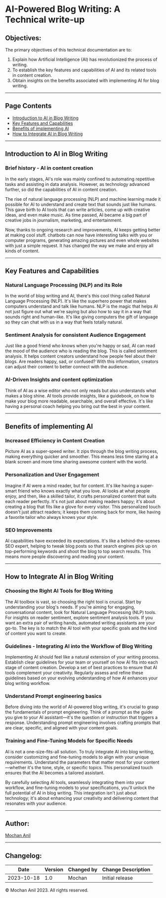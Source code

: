 # AI-Powered Blog Writing: A Technical write-up

## Objectives:

The primary objectives of this technical documentation are to:

1. Explain how Artificial Intelligence (AI) has revolutionized the process of writing.
2. To establish the key features and capabilities of AI and its related tools in content creation.
3. Obtain insights on the benefits associated with implementing AI for blog writing.

----

## Page Contents

- [Introduction to AI in Blog Writing](#introduction-to-ai-in-blog-writing)
- [Key Features and Capabilities](#key-features-and-capabilities)
- [Benefits of implementing AI](#benefits-of-implementing-ai)
- [How to Integrate AI in Blog Writing](#how-to-integrate-ai-in-blog-writing)

----

## Introduction to AI in Blog Writing

### Brief history - AI in content creation

In the early stages, AI's role was mainly confined to automating repetitive tasks and assisting in data analysis. However, as technology advanced further, so did the capabilities of AI in content creation. 

The rise of natural language processing (NLP) and machine learning made it possible for AI to understand and create text that sounds just like humans. This gave birth to AI tools that can write articles, come up with creative ideas, and even make music. As time passed, AI became a big part of creative jobs in journalism, marketing, and entertainment.

Now, thanks to ongoing research and improvements, AI keeps getting better at making cool stuff. chatbots can now have interesting talks with you or computer programs, generating amazing pictures and even whole websites with just a simple request. It has changed the way we make and enjoy all kinds of content.

----

## Key Features and Capabilities

### Natural Language Processing (NLP) and its Role

In the world of blog writing and AI, there's this cool thing called Natural Language Processing (NLP). It's like the superhero power that makes computers understand and talk like humans. NLP is the magic that helps AI not just figure out what we're saying but also how to say it in a way that sounds right and human-like. It's like giving computers the gift of language so they can chat with us in a way that feels totally natural.

### Sentiment Analysis for consistent Audience Engagement

Just like a good friend who knows when you're happy or sad, AI can read the mood of the audience who is reading the blog. This is called sentiment analysis. It helps content creators understand how people feel about their blogs. Are readers happy, sad, or confused? With this information, creators can adjust their content to better connect with the audience.

### AI-Driven Insights and content optimization

Think of AI as a wise editor who not only reads but also understands what makes a blog shine. AI tools provide insights, like a guidebook, on how to make your blog more readable, searchable, and overall effective. It's like having a personal coach helping you bring out the best in your content.

----

## Benefits of implementing AI

### Increased Efficiency in Content Creation

Picture AI as a super-speed writer. It zips through the blog writing process, making everything quicker and smoother. This means less time staring at a blank screen and more time sharing awesome content with the world.

### Personalization and User Engagement

Imagine if AI were a mind reader, but for content. It's like having a super-smart friend who knows exactly what you love. AI looks at what people enjoy, and then, like a skilled tailor, it crafts personalized content that suits each reader perfectly. It's not just about making readers happy; it's about creating a blog that fits like a glove for every visitor. This personalized touch doesn't just attract readers; it keeps them coming back for more, like having a favorite tailor who always knows your style.

### SEO Improvements

AI capabilities have exceeded its expectations. It's like a behind-the-scenes SEO expert, helping to tweak blog posts so that search engines pick up on top-performing keywords and shoot the blog to top search results. This means more people discovering and reading your content.

----

## How to Integrate AI in Blog Writing

### Choosing the Right AI Tools for Blog Writing

The AI toolbox is vast, so choosing the right tool is crucial. Start by understanding your blog's needs. If you're aiming for engaging, conversational content, look for Natural Language Processing (NLP) tools. For insights on reader sentiment, explore sentiment analysis tools. If you want an extra pair of writing hands, automated writing assistants are your go-to. The key is to match the AI tool with your specific goals and the kind of content you want to create.

### Guidelines - Integrating AI into the Workflow of Blog Writing

Implementing AI should feel like a natural extension of your writing process. Establish clear guidelines for your team or yourself on how AI fits into each stage of content creation. Develop a set of best practices to ensure that AI tools complement your creativity. Regularly assess and refine these guidelines based on your evolving understanding of how AI enhances your blog writing workflow.

### Understand Prompt engineering basics

Before diving into the world of AI-powered blog writing, it's crucial to grasp the fundamentals of prompt engineering. Think of a prompt as the guide you give to your AI assistant—it's the question or instruction that triggers a response. Understanding prompt engineering involves crafting prompts that are clear, specific, and aligned with your content goals.

### Training and Fine-Tuning Models for Specific Needs

AI is not a one-size-fits-all solution. To truly integrate AI into blog writing, consider customizing and fine-tuning models to align with your unique requirements. Understand the parameters that matter most for your content—whether it's the tone, style, or specific topics. This personalized touch ensures that the AI becomes a tailored assistant.

By carefully selecting AI tools, seamlessly integrating them into your workflow, and fine-tuning models to your specifications, you'll unlock the full potential of AI in blog writing. This integration isn't just about technology; it's about enhancing your creativity and delivering content that resonates with your audience.

----

## Author:

[Mochan Anil](https://www.linkedin.com/in/mochan-anil/) 

----

## Changelog:

| Date |	Version|	Changed by | Change Description |
| ---- | ---- | ---- | ---- |
| 2023-10-18 | 1.0 | Mochan | Initial release |


© Mochan Anil 2023. All rights reserved.
